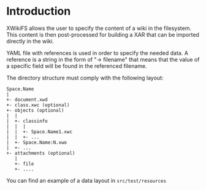 Introduction
===========

XWikiFS allows the user to specify the content of a wiki in the filesystem. This content is then post-processed for building a XAR that can be imported directly in the wiki.

YAML file with references is used in order to specify the needed data. A reference is a string in the form of "-> filename" that means that the value of a specific field will be found in the referenced filename.

The directory structure must comply with the following layout:

    Space.Name
    |
    +- document.xwd
    +- class.xwc (optional)
    +- objects (optional)
    |  |
    |  +- classinfo
    |  |  |
    |  |  +- Space.Name1.xwc
    |  |  +- ...
    |  +- Space.Name:N.xwo
    |  +- ...
    +- attachments (optional)
       |
       +- file
       +- ....

You can find an example of a data layout in `src/test/resources`



